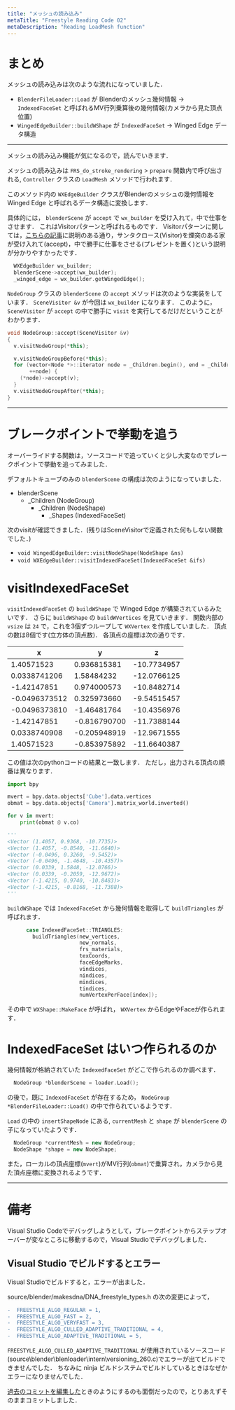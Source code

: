 ```yaml
---
title: "メッシュの読み込み"
metaTitle: "Freestyle Reading Code 02"
metaDescription: "Reading LoadMesh function"
---
```



# まとめ

メッシュの読み込みは次のような流れになっていました．
* `BlenderFileLoader::Load` が Blenderのメッシュ幾何情報 → `IndexedFaceSet` と呼ばれるMV行列乗算後の幾何情報(カメラから見た頂点位置)
* `WingedEdgeBuilder::buildWShape` が `IndexedFaceSet` → Winged Edge データ構造

---

メッシュの読み込み機能が気になるので，読んでいきます．

メッシュの読み込みは `FRS_do_stroke_rendering` > `prepare` 関数内で呼び出される, `Controller` クラスの `LoadMesh` メソッドで行われます．

このメソッド内の `WXEdgeBuilder` クラスがBlenderのメッシュの幾何情報を  Winged Edge と呼ばれるデータ構造に変換します．

具体的には， `blenderScene` が `accept` で `wx_builder` を受け入れて，中で仕事をさせます．
これはVisitorパターンと呼ばれるものです．
Visitorパターンに関しては，[こちらの記事](https://qiita.com/tanakahisateru/items/44ae10d74db504bcd013)に説明のある通り，サンタクロース(Visitor)を煙突のある家が受け入れて(accept)，中で勝手に仕事をさせる(プレゼントを置く)という説明が分かりやすかったです．

```cpp
  WXEdgeBuilder wx_builder;
  blenderScene->accept(wx_builder);
  _winged_edge = wx_builder.getWingedEdge();
```

`NodeGroup` クラスの `blenderScene` の `accept` メソッドは次のような実装をしています．
`SceneVisitor &v` が今回は `wx_builder` になります．
このように， `SceneVisitor` が `accept` の中で勝手に `visit` を実行してるだけだということがわかります．

```cpp
void NodeGroup::accept(SceneVisitor &v)
{
  v.visitNodeGroup(*this);

  v.visitNodeGroupBefore(*this);
  for (vector<Node *>::iterator node = _Children.begin(), end = _Children.end(); node != end;
       ++node) {
    (*node)->accept(v);
  }
  v.visitNodeGroupAfter(*this);
}
```

---

# ブレークポイントで挙動を追う

オーバーライドする関数は，ソースコードで追っていくと少し大変なのでブレークポイントで挙動を追ってみました．

デフォルトキューブのみの `blenderScene` の構成は次のようになっていました．
* blenderScene
    * _Children (NodeGroup)
        * _Children (NodeShape)
            * _Shapes (IndexedFaceSet)

次のvisitが確認できました．(残りはSceneVisitorで定義された何もしない関数でした．)
* `void WingedEdgeBuilder::visitNodeShape(NodeShape &ns)`
* `void WXEdgeBuilder::visitIndexedFaceSet(IndexedFaceSet &ifs)`

# visitIndexedFaceSet
`visitIndexedFaceSet` の `buildWShape` で Winged Edge が構築されているみたいです．
さらに `buildWShape` の `buildWVertices` を見ていきます．
関数内部の `vsize` は `24` で，これを3個ずつループして `WXVertex` を作成していました．
頂点の数は8個です(立方体の頂点数)．
各頂点の座標は次の通りです．

|x|y|z|
|-|-|-|
|1.40571523|0.936815381|-10.7734957|
|0.0338741206|1.58484232|-12.0766125|
|-1.42147851|0.974000573|-10.8482714|
|-0.0496373512|0.325973660|-9.54515457|
|-0.0496373810|-1.46481764|-10.4356976|
|-1.42147851|-0.816790700|-11.7388144|
|0.0338740908|-0.205948919|-12.9671555|
|1.40571523|-0.853975892|-11.6640387|

この値は次のpythonコードの結果と一致します．
ただし，出力される頂点の順番は異なります．
```py
import bpy

mvert = bpy.data.objects['Cube'].data.vertices
obmat = bpy.data.objects['Camera'].matrix_world.inverted()

for v in mvert:
    print(obmat @ v.co)

'''
<Vector (1.4057, 0.9368, -10.7735)>
<Vector (1.4057, -0.8540, -11.6640)>
<Vector (-0.0496, 0.3260, -9.5452)>
<Vector (-0.0496, -1.4648, -10.4357)>
<Vector (0.0339, 1.5848, -12.0766)>
<Vector (0.0339, -0.2059, -12.9672)>
<Vector (-1.4215, 0.9740, -10.8483)>
<Vector (-1.4215, -0.8168, -11.7388)>
'''
```

`buildWShape` では `IndexedFaceSet` から幾何情報を取得して `buildTriangles` が呼ばれます．

```cpp
      case IndexedFaceSet::TRIANGLES:
        buildTriangles(new_vertices,
                       new_normals,
                       frs_materials,
                       texCoords,
                       faceEdgeMarks,
                       vindices,
                       nindices,
                       mindices,
                       tindices,
                       numVertexPerFace[index]);
```

その中で `WXShape::MakeFace` が呼ばれ， `WXVertex` からEdgeやFaceが作られます．

# IndexedFaceSet はいつ作られるのか
幾何情報が格納されていた `IndexedFaceSet` がどこで作られるのか調べます．
```cpp
  NodeGroup *blenderScene = loader.Load();
```
の後で，既に `IndexedFaceSet` が存在するため， `NodeGroup *BlenderFileLoader::Load()` の中で作られているようです．

`Load` の中の `insertShapeNode` にある, `currentMesh` と  `shape` が `blenderScene` の子になっていたようです．
```cpp
  NodeGroup *currentMesh = new NodeGroup;
  NodeShape *shape = new NodeShape;
```

また，ローカルの頂点座標(`mvert`)がMV行列(`obmat`)で乗算され，カメラから見た頂点座標に変換されるようです．

---

# 備考

Visual Studio Codeでデバッグしようとして，ブレークポイントからステップオーバーが変なところに移動するので，Visual Studioでデバッグしました．


## Visual Studio でビルドするとエラー
Visual Studioでビルドすると，エラーが出ました．

source/blender/makesdna/DNA_freestyle_types.h の次の変更によって，
```diff
-  FREESTYLE_ALGO_REGULAR = 1,
-  FREESTYLE_ALGO_FAST = 2,
-  FREESTYLE_ALGO_VERYFAST = 3,
-  FREESTYLE_ALGO_CULLED_ADAPTIVE_TRADITIONAL = 4,
-  FREESTYLE_ALGO_ADAPTIVE_TRADITIONAL = 5,
```

`FREESTYLE_ALGO_CULLED_ADAPTIVE_TRADITIONAL` が使用されているソースコード(source\blender\blenloader\intern\versioning_260.c)でエラーが出てビルドできませんでした．
ちなみに ninja ビルドシステムでビルドしているときはなぜかエラーになりませんでした．

[過去のコミットを編集した](/frs_cleanup/01-delete_path)ときのようにするのも面倒だったので，とりあえずそのままコミットしました．